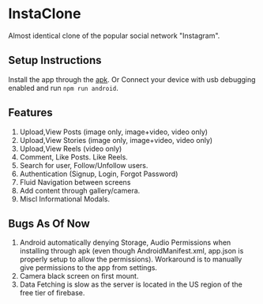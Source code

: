 # InstaClone

Almost identical clone of the popular social network "Instagram".

## Setup Instructions

Install the app through the [apk](https://www.dropbox.com/s/bgy75m8bd4q7czq/app-release.apk?dl=0).
Or
Connect your device with usb debugging enabled and run `npm run android`.


## Features
1) Upload,View Posts (image only, image+video, video only)
2) Upload,View Stories (image only, image+video, video only)
3) Upload,View Reels (video only)
4) Comment, Like Posts. Like Reels.
5) Search for user, Follow/Unfollow users.
6) Authentication (Signup, Login, Forgot Password)
7) Fluid Navigation between screens
8) Add content through gallery/camera.
9) Miscl Informational Modals.

## Bugs As Of Now
1) Android automatically denying Storage, Audio Permissions when installing through apk (even though AndroidManifest.xml, app.json is properly setup to allow the permissions). Workaround is to manually give permissions to the app from settings.
2) Camera black screen on first mount.
3) Data Fetching is slow as the server is located in the US region of the free tier of firebase.
